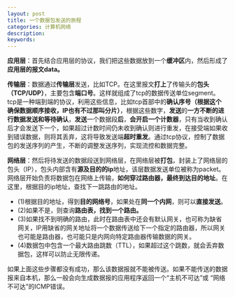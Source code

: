 ```yaml
---
layout: post
title: 一个数据包发送的旅程
categories: 计算机网络
description: 
keywords: 
---
```



**应用层**：首先结合应用层的协议，我们把这些数据放到一个**缓冲区**内，然后形成了**应用层的报文data。**


**传输层**：数据通过**传输层**发送，比如TCP。在这里报文**打上**了传输头的**包头（TCP/UDP）**，主要包含**端口号**。这样就组成了tcp的数据传送单位segment。tcp是一种端到端的协议，利用这些信息，比如tcp首部中的**确认序号（根据这个确保数据顺序接收，IP也有不过那叫分片）**，根据这些数字，**发送**的**一方不断的进行数据发送和等待确认**，**发送**一个数据段**后**，**会开启一个计数器**，只有当收到确认后才会发送下一个，如果超过计数时间仍未收到确认则进行重发，在接受端如果收到错误数据，则将其丢弃，这将导致发送端**超时重发**。通过tcp协议，控制了数据包的发送序列的产生，不断的调整发送序列，实现流控和数据完整。


**网络层**：然后将待发送的数据段送到网络层，在网络层被**打包**，封装上了网络层的包头（IP），包头内部含有**源及目的的ip**地址，该层数据发送单位被称为packet。网络层开始负责将数据包在网络上传输，**如何穿过路由器，最终到达目的地址**。在这里，根据目的ip地址，查找下一跳路由的地址。

- (1)根据目的地址，得到**目的网络号**，如果处在**同一个内网**，则可以**直接发送**。
- (2)如果不是，则查询**路由表，找到一个路由。**
- (3)如果找不到明确的路由，此时在路由表中还会有默认网关，也可称为缺省网关，IP用缺省的网关地址将一个数据传送给下一个指定的路由器，所以网关也可能是路由器，也可能只是内网向特定路由器传输数据的网关。
- (4)数据包中包含一个最大路由跳数（TTL），如果超过这个跳数，就会丢弃数据包，这样可以防止无限传递。

如果上面这些步骤都没有成功，那么该数据报就不能被传送。如果不能传送的数据报来自本机，那么一般会向生成数据报的应用程序返回一个“主机不可达”或 “网络不可达”的ICMP错误。



